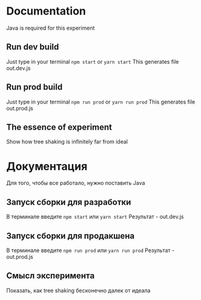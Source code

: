 # Documentation

Java is required for this experiment

## Run dev build

Just type in your terminal `npm start`  or  `yarn start`
This generates file out.dev.js

## Run prod build

Just type in your terminal `npm run prod`  or  `yarn run prod`
This generates file out.prod.js

## The essence of experiment
Show how tree shaking is infinitely far from ideal


# Документация
Для того, чтобы все работало, нужно поставить Java

## Запуск сборки для разработки

В терминале введите  `npm start`  или  `yarn start`
Результат -  out.dev.js

## Запуск сборки для продакшена

В терминале введите `npm run prod`  или  `yarn run prod`
Результат -  out.prod.js

## Смысл эксперимента
Показать, как tree shaking бесконечно далек от идеала
